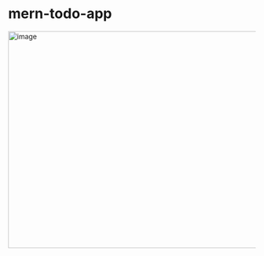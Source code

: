 ﻿# mern-todo-app
<img width="1130" height="442" alt="image" src="https://github.com/user-attachments/assets/207c4cac-cd2b-4a9b-a66d-c68b5728b665" />
